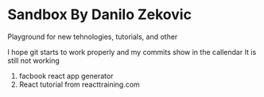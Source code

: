 # Sandbox By Danilo Zekovic
Playground for new tehnologies, tutorials, and other

I hope git starts to work properly and my commits show in the callendar
It is still not working

1. facbook react app generator
2. React tutorial from reacttraining.com
